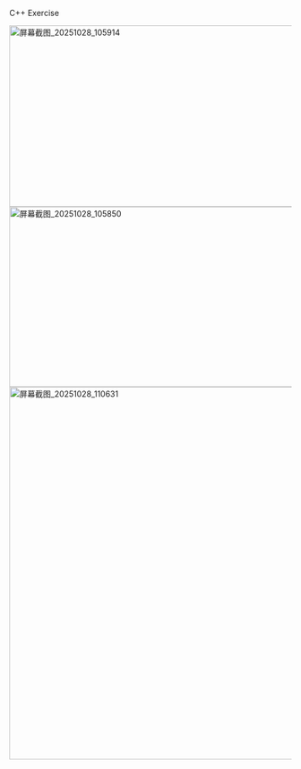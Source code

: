 C++ Exercise


<img width="674" height="324" alt="屏幕截图_20251028_105914" src="https://github.com/user-attachments/assets/c42c0260-ecc1-4c94-b3d3-1fd2bf598fd5" />
<img width="688" height="322" alt="屏幕截图_20251028_105850" src="https://github.com/user-attachments/assets/b9464229-0c63-4e51-a9ac-4ba3938c6d55" />
<img width="854" height="666" alt="屏幕截图_20251028_110631" src="https://github.com/user-attachments/assets/bd950a79-e7ea-4336-9c62-0e5425e820a5" />
